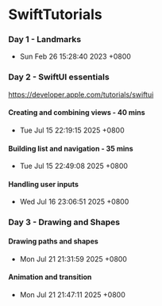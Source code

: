 # SwiftTutorials

### Day 1 - Landmarks

- Sun Feb 26 15:28:40 2023 +0800


### Day 2 - SwiftUI essentials

https://developer.apple.com/tutorials/swiftui

#### Creating and combining views - 40 mins
- Tue Jul 15 22:19:15 2025 +0800

#### Building list and navigation - 35 mins
- Tue Jul 15 22:49:08 2025 +0800

#### Handling user inputs
- Wed Jul 16 23:06:51 2025 +0800


### Day 3 - Drawing and Shapes

#### Drawing paths and shapes
- Mon Jul 21 21:31:59 2025 +0800

#### Animation and transition
- Mon Jul 21 21:47:11 2025 +0800